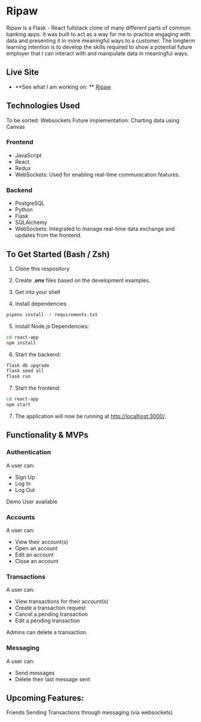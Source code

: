 # Ripaw 

Ripaw is a Flask - React fullstack clone of many different parts of common banking apps. It was built to act as a way for me to practice engaging with data and presenting it in more meaningful ways to a customer. The longterm learning intention is to develop the skills required to show a potential future employer that I can interact with and manipulate data in meaningful ways.

## Live Site
- **See what I am working on: ** [Ripaw](https://ripbawbanking.onrender.com/)

## Technologies Used

To be sorted: Websockets
Future implementation: Charting data using Canvas

### Frontend
- JavaScript
- React
- Redux
- WebSockets: Used for enabling real-time communication features.

### Backend
- PostgreSQL
- Python
- Flask
- SQLAlchemy
- WebSockets: Integrated to manage real-time data exchange and updates from the frontend.

## To Get Started (Bash / Zsh)

1. Clone this respository

2. Create **.env** files based on the development examples.

3. Get into your shell

4. Install dependencies
```bash
pipenv install -r requirements.txt
```

5. Install Node.js Dependencies:
```bash
cd react-app
npm install
```

6. Start the backend:
```bash
flask db upgrade
flask seed all
flask run
```

7. Start the frontend:
```bash
cd react-app
npm start
```

7. The application will now be running at [http://localhost:3000/](http://localhost:3000/).

## Functionality & MVPs

### Authentication

A user can:
- Sign Up
- Log In
- Log Out

Demo User available

### Accounts

A user can:
- View their account(s)
- Open an account
- Edit an account
- Close an account

### Transactions

A user can:
- View transactions for their account(s)
- Create a transaction request
- Cancel a pending transaction
- Edit a pending transaction

Admins can delete a transaction.

### Messaging

A user can:
- Send messages
- Delete their last message sent

## Upcoming Features:
Friends
Sending Transactions through messaging (via websockets)
